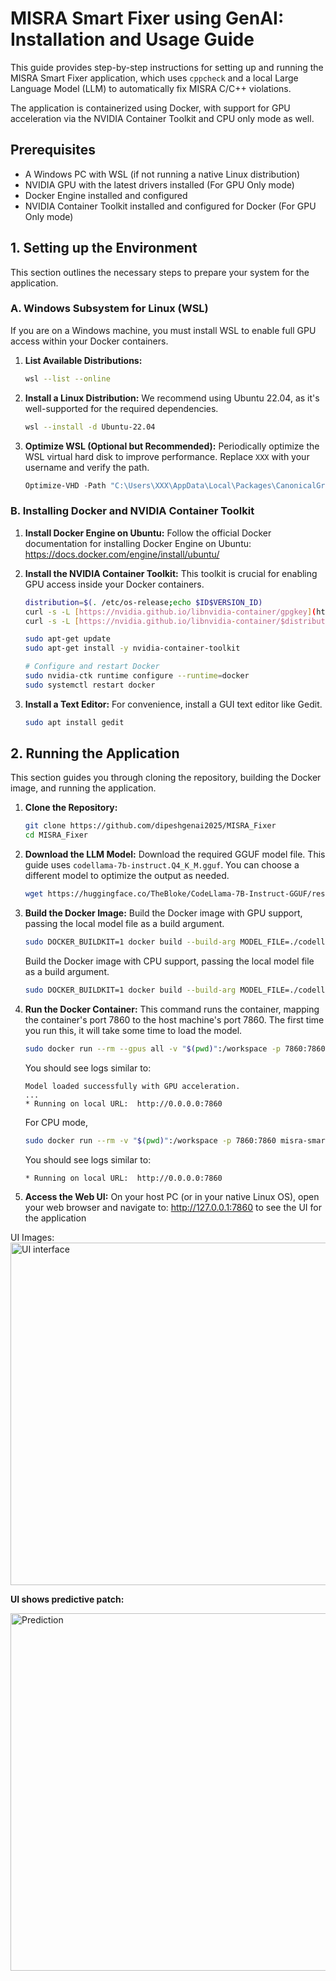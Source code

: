 # MISRA Smart Fixer using GenAI: Installation and Usage Guide

This guide provides step-by-step instructions for setting up and running the MISRA Smart Fixer application, which uses `cppcheck` and a local Large Language Model (LLM) to automatically fix MISRA C/C++ violations.

The application is containerized using Docker, with support for GPU acceleration via the NVIDIA Container Toolkit and CPU only mode as well.

## Prerequisites

* A Windows PC with WSL (if not running a native Linux distribution)
* NVIDIA GPU with the latest drivers installed (For GPU Only mode)
* Docker Engine installed and configured
* NVIDIA Container Toolkit installed and configured for Docker (For GPU Only mode)

## 1. Setting up the Environment

This section outlines the necessary steps to prepare your system for the application.

### A. Windows Subsystem for Linux (WSL)

If you are on a Windows machine, you must install WSL to enable full GPU access within your Docker containers.

1.  **List Available Distributions:**
    ```sh
    wsl --list --online
    ```

2.  **Install a Linux Distribution:**
    We recommend using Ubuntu 22.04, as it's well-supported for the required dependencies.
    ```sh
    wsl --install -d Ubuntu-22.04
    ```

3.  **Optimize WSL (Optional but Recommended):**
    Periodically optimize the WSL virtual hard disk to improve performance. Replace `XXX` with your username and verify the path.
    ```powershell
    Optimize-VHD -Path "C:\Users\XXX\AppData\Local\Packages\CanonicalGroupLimited.Ubuntu22.04LTS_79rhkp1fndgsc\LocalState\ext4.vhdx" -Mode Full
    ```

### B. Installing Docker and NVIDIA Container Toolkit

1.  **Install Docker Engine on Ubuntu:**
    Follow the official Docker documentation for installing Docker Engine on Ubuntu:
    https://docs.docker.com/engine/install/ubuntu/

2.  **Install the NVIDIA Container Toolkit:**
    This toolkit is crucial for enabling GPU access inside your Docker containers.
    ```sh
    distribution=$(. /etc/os-release;echo $ID$VERSION_ID)
    curl -s -L [https://nvidia.github.io/libnvidia-container/gpgkey](https://nvidia.github.io/libnvidia-container/gpgkey) | sudo apt-key add -
    curl -s -L [https://nvidia.github.io/libnvidia-container/$distribution/libnvidia-container.list](https://nvidia.github.io/libnvidia-container/$distribution/libnvidia-container.list) | sudo tee /etc/apt/sources.list.d/nvidia-container-toolkit.list

    sudo apt-get update
    sudo apt-get install -y nvidia-container-toolkit

    # Configure and restart Docker
    sudo nvidia-ctk runtime configure --runtime=docker
    sudo systemctl restart docker
    ```

3.  **Install a Text Editor:**
    For convenience, install a GUI text editor like Gedit.
    ```sh
    sudo apt install gedit
    ```

## 2. Running the Application

This section guides you through cloning the repository, building the Docker image, and running the application.

1.  **Clone the Repository:**
    ```sh
    git clone https://github.com/dipeshgenai2025/MISRA_Fixer
    cd MISRA_Fixer
    ```

2.  **Download the LLM Model:**
    Download the required GGUF model file. This guide uses `codellama-7b-instruct.Q4_K_M.gguf`. You can choose a different model to optimize the output as needed.
    ```sh
    wget https://huggingface.co/TheBloke/CodeLlama-7B-Instruct-GGUF/resolve/main/codellama-7b-instruct.Q4_K_M.gguf
    ```

3.  **Build the Docker Image:**
    Build the Docker image with GPU support, passing the local model file as a build argument.
    ```sh
    sudo DOCKER_BUILDKIT=1 docker build --build-arg MODEL_FILE=./codellama-7b-instruct.Q4_K_M.gguf -t misra-smart-fixer:latest -f Dockerfile_GPU .
    ```

    Build the Docker image with CPU support, passing the local model file as a build argument.
    ```sh
    sudo DOCKER_BUILDKIT=1 docker build --build-arg MODEL_FILE=./codellama-7b-instruct.Q4_K_M.gguf -t misra-smart-fixer:latest -f Dockerfile_CPU .
    ```

5.  **Run the Docker Container:**
    This command runs the container, mapping the container's port 7860 to the host machine's port 7860. The first time you run this, it will take some time to load the model.
    ```sh
    sudo docker run --rm --gpus all -v "$(pwd)":/workspace -p 7860:7860 misra-smart-fixer:latest
    ```
    You should see logs similar to:
    ```
    Model loaded successfully with GPU acceleration.
    ...
    * Running on local URL:  http://0.0.0.0:7860
    ```
    For CPU mode,
    ```sh
    sudo docker run --rm -v "$(pwd)":/workspace -p 7860:7860 misra-smart-fixer:latest
    ```
    You should see logs similar to:
    ```
    * Running on local URL:  http://0.0.0.0:7860
    ```

6.  **Access the Web UI:**
    On your host PC (or in your native Linux OS), open your web browser and navigate to: http://127.0.0.1:7860 to see the UI for the application

UI Images:
<img width="1640" height="548" alt="UI interface" src="https://github.com/user-attachments/assets/27d1b1fd-ee2a-4da4-8074-04e17390f39a" />

**UI shows predictive patch:**

<img width="1628" height="572" alt="Prediction" src="https://github.com/user-attachments/assets/832f7a6f-4ff0-4b83-910b-457498330cc4" />

